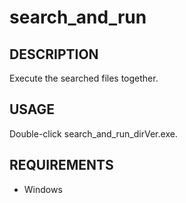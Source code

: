 # search_and_run

## DESCRIPTION

Execute the searched files together.

## USAGE

Double-click search_and_run_dirVer.exe.

## REQUIREMENTS

- Windows
